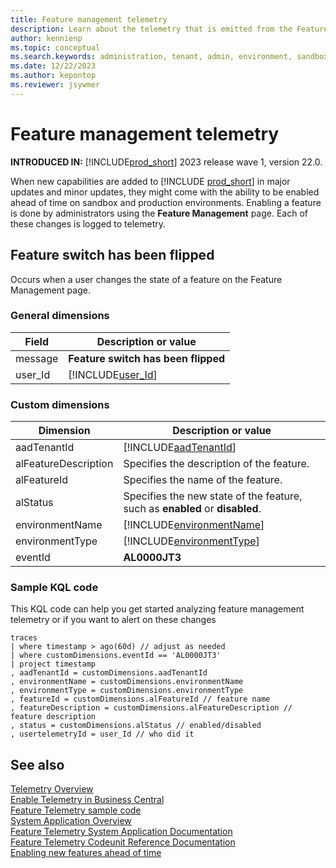 ```yaml
---
title: Feature management telemetry
description: Learn about the telemetry that is emitted from the Feature Management page in Business Central.
author: kennienp
ms.topic: conceptual
ms.search.keywords: administration, tenant, admin, environment, sandbox, telemetry, data, sensitive
ms.date: 12/22/2023
ms.author: kepontop
ms.reviewer: jsywmer
---
```


# Feature management telemetry

**INTRODUCED IN:** [!INCLUDE[prod_short](../developer/includes/prod_short.md)] 2023 release wave 1, version 22.0.

When new capabilities are added to [!INCLUDE [prod_short](../includes/prod_short.md)] in major updates and minor updates, they might come with the ability to be enabled ahead of time on sandbox and production environments. Enabling a feature is done by administrators using the **Feature Management** page. Each of these changes is logged to telemetry.

## Feature switch has been flipped

Occurs when a user changes the state of a feature on the Feature Management page.

### General dimensions

|Field|Description or value|
|---------|-----|
|message|**Feature switch has been flipped**|
|user_Id|[!INCLUDE[user_Id](../includes/include-telemetry-user-id.md)] |

### Custom dimensions

|Dimension|Description or value|
|---------|-----|
|aadTenantId|[!INCLUDE[aadTenantId](../includes/include-telemetry-dimension-aadtenantid.md)]|
|alFeatureDescription|Specifies the description of the feature. |
|alFeatureId|Specifies the name of the feature. |
|alStatus|Specifies the new state of the feature, such as **enabled** or **disabled**. |
|environmentName|[!INCLUDE[environmentName](../includes/include-telemetry-dimension-environment-name.md)]|
|environmentType|[!INCLUDE[environmentType](../includes/include-telemetry-dimension-environment-type.md)]|
|eventId|**AL0000JT3** |

### Sample KQL code
This KQL code can help you get started analyzing feature management telemetry or if you want to alert on these changes

```kql
traces
| where timestamp > ago(60d) // adjust as needed
| where customDimensions.eventId == 'AL0000JT3'
| project timestamp
, aadTenantId = customDimensions.aadTenantId
, environmentName = customDimensions.environmentName
, environmentType = customDimensions.environmentType
, featureId = customDimensions.alFeatureId // feature name
, featureDescription = customDimensions.alFeatureDescription // feature description
, status = customDimensions.alStatus // enabled/disabled
, usertelemetryId = user_Id // who did it
```

## See also

[Telemetry Overview](telemetry-overview.md)  
[Enable Telemetry in Business Central](telemetry-enable-application-insights.md)  
[Feature Telemetry sample code](https://github.com/microsoft/BCTech/tree/master/samples/AppInsights/AL/FeatureTelemetry)  
[System Application Overview](../developer/devenv-system-application-overview.md)  
[Feature Telemetry System Application Documentation](https://github.com/microsoft/BCApps/tree/main/src/System%20Application/App/Telemetry)  
[Feature Telemetry Codeunit Reference Documentation](/dynamics365/business-central/application/system-application/codeunit/system.telemetry.feature-telemetry)  
[Enabling new features ahead of time](feature-management.md)  
